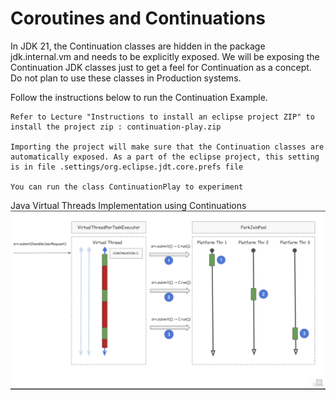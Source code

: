 # Coroutines and Continuations

In JDK 21, the Continuation classes are hidden in the package  jdk.internal.vm and needs to be explicitly exposed. We will be exposing the Continuation JDK classes just to get a feel for Continuation as a concept. Do not plan to use these classes in Production systems.  


Follow the instructions below to run the Continuation Example.  

    Refer to Lecture "Instructions to install an eclipse project ZIP" to install the project zip : continuation-play.zip  

    Importing the project will make sure that the Continuation classes are automatically exposed. As a part of the eclipse project, this setting is in file .settings/org.eclipse.jdt.core.prefs file  

    You can run the class ContinuationPlay to experiment  



Java Virtual Threads Implementation using Continuations  
![alt text](images/how-virtual-threads-works-in-the-jvm.png "How virtual Threads woks in the JVM")  